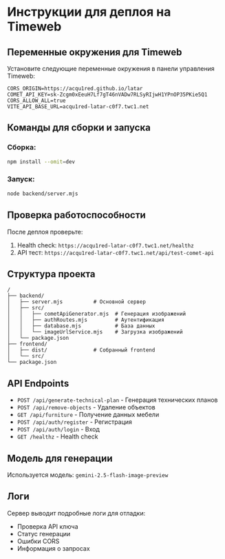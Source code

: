 # Инструкции для деплоя на Timeweb

## Переменные окружения для Timeweb

Установите следующие переменные окружения в панели управления Timeweb:

```
CORS_ORIGIN=https://acqu1red.github.io/latar
COMET_API_KEY=sk-Zcgm0xEeuH7Lf7gT46nVADw7RLSyRIjwH1YPnOP35PKie5Q1
CORS_ALLOW_ALL=true
VITE_API_BASE_URL=acqu1red-latar-c0f7.twc1.net
```

## Команды для сборки и запуска

### Сборка:
```bash
npm install --omit=dev
```

### Запуск:
```bash
node backend/server.mjs
```

## Проверка работоспособности

После деплоя проверьте:
1. Health check: `https://acqu1red-latar-c0f7.twc1.net/healthz`
2. API тест: `https://acqu1red-latar-c0f7.twc1.net/api/test-comet-api`

## Структура проекта

```
/
├── backend/
│   ├── server.mjs          # Основной сервер
│   ├── src/
│   │   ├── cometApiGenerator.mjs  # Генерация изображений
│   │   ├── authRoutes.mjs         # Аутентификация
│   │   ├── database.mjs           # База данных
│   │   └── imageUrlService.mjs    # Загрузка изображений
│   └── package.json
├── frontend/
│   ├── dist/               # Собранный frontend
│   └── src/
└── package.json
```

## API Endpoints

- `POST /api/generate-technical-plan` - Генерация технических планов
- `POST /api/remove-objects` - Удаление объектов
- `GET /api/furniture` - Получение данных мебели
- `POST /api/auth/register` - Регистрация
- `POST /api/auth/login` - Вход
- `GET /healthz` - Health check

## Модель для генерации

Используется модель: `gemini-2.5-flash-image-preview`

## Логи

Сервер выводит подробные логи для отладки:
- Проверка API ключа
- Статус генерации
- Ошибки CORS
- Информация о запросах
